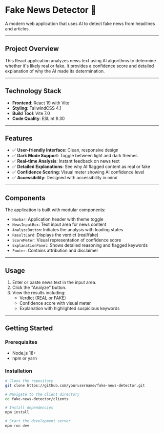 # Fake News Detector 🧠

A modern web application that uses AI to detect fake news from headlines and articles.

---

## Project Overview

This React application analyzes news text using AI algorithms to determine whether it's likely real or fake. It provides a confidence score and detailed explanation of why the AI made its determination.

---

## Technology Stack

- **Frontend**: React 19 with Vite
- **Styling**: TailwindCSS 4.1
- **Build Tool**: Vite 7.0
- **Code Quality**: ESLint 9.30

---

## Features

- ✅ **User-friendly Interface**: Clean, responsive design
- ✅ **Dark Mode Support**: Toggle between light and dark themes
- ✅ **Real-time Analysis**: Instant feedback on news text
- ✅ **Detailed Explanations**: See why AI flagged content as real or fake
- ✅ **Confidence Scoring**: Visual meter showing AI confidence level
- ✅ **Accessibility**: Designed with accessibility in mind

---

## Components

The application is built with modular components:

- `Navbar`: Application header with theme toggle
- `NewsInputBox`: Text input area for news content
- `AnalyzeButton`: Initiates the analysis with loading states
- `ResultCard`: Displays the verdict (real/fake)
- `ScoreMeter`: Visual representation of confidence score
- `ExplanationPanel`: Shows detailed reasoning and flagged keywords
- `Footer`: Contains attribution and disclaimer

---

## Usage

1. Enter or paste news text in the input area.
2. Click the "Analyze" button.
3. View the results including:
   - Verdict (REAL or FAKE)
   - Confidence score with visual meter
   - Explanation with highlighted suspicious keywords

---


## Getting Started

### Prerequisites

- Node.js 18+
- npm or yarn

### Installation

```bash
# Clone the repository
git clone https://github.com/yourusername/fake-news-detector.git

# Navigate to the client directory
cd fake-news-detector/clients

# Install dependencies
npm install

# Start the development server
npm run dev


